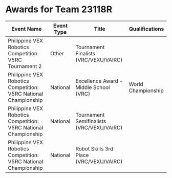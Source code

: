 # Awards for Team 23118R

| Event Name | Event Type | Title | Qualifications |
|------------|------------|-------|----------------|
| Philippine VEX Robotics Competition: V5RC Tournament 2 | Other | Tournament Finalists (VRC/VEXU/VAIRC) |  |
| Philippine VEX Robotics Competition: V5RC National Championship | National | Excellence Award - Middle School (VRC) | World Championship |
| Philippine VEX Robotics Competition: V5RC National Championship | National | Tournament Semifinalists (VRC/VEXU/VAIRC) |  |
| Philippine VEX Robotics Competition: V5RC National Championship | National | Robot Skills 3rd Place (VRC/VEXU/VAIRC) |  |
